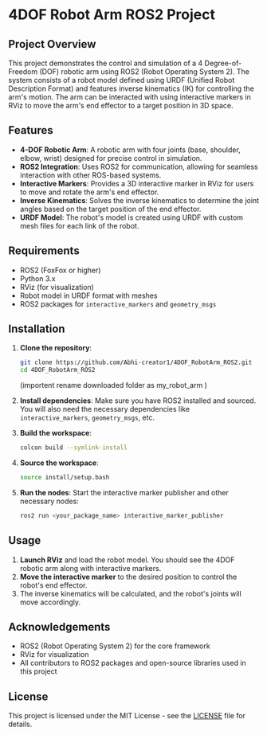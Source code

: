 # 4DOF Robot Arm ROS2 Project

## Project Overview
This project demonstrates the control and simulation of a 4 Degree-of-Freedom (DOF) robotic arm using ROS2 (Robot Operating System 2). The system consists of a robot model defined using URDF (Unified Robot Description Format) and features inverse kinematics (IK) for controlling the arm's motion. The arm can be interacted with using interactive markers in RViz to move the arm's end effector to a target position in 3D space.

## Features
- **4-DOF Robotic Arm**: A robotic arm with four joints (base, shoulder, elbow, wrist) designed for precise control in simulation.
- **ROS2 Integration**: Uses ROS2 for communication, allowing for seamless interaction with other ROS-based systems.
- **Interactive Markers**: Provides a 3D interactive marker in RViz for users to move and rotate the arm's end effector.
- **Inverse Kinematics**: Solves the inverse kinematics to determine the joint angles based on the target position of the end effector.
- **URDF Model**: The robot's model is created using URDF with custom mesh files for each link of the robot.

## Requirements
- ROS2 (FoxFox or higher)
- Python 3.x
- RViz (for visualization)
- Robot model in URDF format with meshes
- ROS2 packages for `interactive_markers` and `geometry_msgs`

## Installation
1. **Clone the repository**:
    ```bash
    git clone https://github.com/Abhi-creator1/4DOF_RobotArm_ROS2.git
    cd 4DOF_RobotArm_ROS2
    ```
    (importent rename downloaded folder as my_robot_arm )

2. **Install dependencies**:
    Make sure you have ROS2 installed and sourced. You will also need the necessary dependencies like `interactive_markers`, `geometry_msgs`, etc.

3. **Build the workspace**:
    ```bash
    colcon build --symlink-install
    ```

4. **Source the workspace**:
    ```bash
    source install/setup.bash
    ```

5. **Run the nodes**:
    Start the interactive marker publisher and other necessary nodes:
    ```bash
    ros2 run <your_package_name> interactive_marker_publisher
    ```

## Usage
1. **Launch RViz** and load the robot model. You should see the 4DOF robotic arm along with interactive markers.
2. **Move the interactive marker** to the desired position to control the robot's end effector.
3. The inverse kinematics will be calculated, and the robot's joints will move accordingly.

## Acknowledgements
- ROS2 (Robot Operating System 2) for the core framework
- RViz for visualization
- All contributors to ROS2 packages and open-source libraries used in this project

## License
This project is licensed under the MIT License - see the [LICENSE](LICENSE) file for details.
